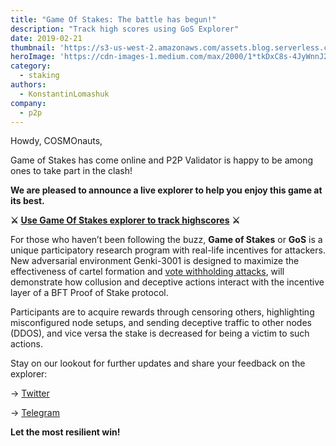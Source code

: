 ```yaml
---
title: "Game Of Stakes: The battle has begun!"
description: "Track high scores using GoS Explorer"
date: 2019-02-21
thumbnail: 'https://s3-us-west-2.amazonaws.com/assets.blog.serverless.com/top-3/top-3-thumbnail.png'
heroImage: 'https://cdn-images-1.medium.com/max/2000/1*tkDxC8s-4JyWnnJ2vDZ0-g.jpeg'
category:
  - staking
authors: 
  - KonstantinLomashuk
company: 
  - p2p
---
```


Howdy, COSMOnauts,

Game of Stakes has come online and P2P Validator is happy to be among ones to take part in the clash!

**We are pleased to announce a live explorer to help you enjoy this game at its best.**

**⚔** [**Use Game Of Stakes explorer to track highscores**](https://cosmos.p2p.org/?utm_source=1post_medium&utm_medium=blog&utm_campaign=GoS) **⚔️**

For those who haven’t been following the buzz,  **Game of Stakes** or  **GoS**  is a unique participatory research program with real-life incentives for attackers. New adversarial environment Genki-3001 is designed to maximize the effectiveness of cartel formation and  [vote withholding attacks](https://medium.com/tendermint/the-game-of-stakes-its-time-for-some-game-theory-278608c94e6e), will demonstrate how collusion and deceptive actions interact with the incentive layer of a BFT Proof of Stake protocol.

Participants are to acquire rewards through censoring others, highlighting misconfigured node setups, and sending deceptive traffic to other nodes (DDOS), and vice versa the stake is decreased for being a victim to such actions.

Stay on our lookout for further updates and share your feedback on the explorer:

→  [Twitter](https://twitter.com/p2pvalidator)

→  [Telegram](https://t.me/p2porg)

**Let the most resilient win!**
